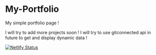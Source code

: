 # My-Portfolio

My simple portfolio page !

I will try to add more projects soon !
I will try to use gitconnected api in future to get and display dynamic data !

[![Netlify Status](https://api.netlify.com/api/v1/badges/17bd2369-7569-40d9-a039-0ecbf2084e7b/deploy-status)](https://app.netlify.com/sites/sarath-portfolio/deploys)
